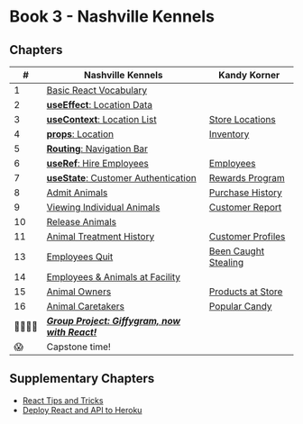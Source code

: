 # Book 3 - Nashville Kennels

## Chapters

| #  | Nashville Kennels | Kandy Korner |
|--|--|--|
| 1 | [Basic React Vocabulary](./chapters/REACT_BASICS.md) |  |
| 2 | [**useEffect**: Location Data](./chapters/DATA_PROVIDER.md) |  |
| 3 | [**useContext**: Location List](./chapters/LIST_USECONTEXT.md) | [Store Locations](./chapters/KK_STORES.md) |
| 4 | [**props**: Location](./chapters/PROPS.md) | [Inventory](./chapters/KK_INVENTORY.md) |
| 5 | [**Routing**: Navigation Bar](./chapters/ROUTING.md) |  |
| 6 | [**useRef**: Hire Employees](./chapters/FORMS_USEREF.md) | [Employees](./chapters/KK_EMPLOYEES.md) |
| 7 | [**useState**: Customer Authentication](./chapters/AUTHENTICATION.md) | [Rewards Program](./chapters/KK_CUSTOMERS.md) |
| 8 | [Admit Animals](./chapters/HOC_PROVIDER.md) | [Purchase History](./chapters/KK_PURCHASES.md) |
| 9 | [Viewing Individual Animals](./chapters/DYNAMIC_ROUTING.md) | [Customer Report](./chapters/KK_REPORT.md) |
| 10 | [Release Animals](./chapters/DELETE.md) |  |
| 11 | [Animal Treatment History](./chapters/EDIT.md) | [Customer Profiles](./chapters/KK_PROFILES.md) |
| 13 | [Employees Quit](./chapters/DELETE.md) | [Been Caught Stealing](./chapters/KK_DELETE.md) |
| 14 | [Employees &amp; Animals at Facility](./chapters/FACILITY_PROVIDERS.md) |  |
| 15 | [Animal Owners](./chapters/ANIMAL_PROVIDERS.md) | [Products at Store](./chapters/KK_STORE_PROVIDERS.md) |
| 16 | [Animal Caretakers](./chapters/EMPLOYEE_PROVIDERS.md) | [Popular Candy](./chapters/KK_CANDY_PROVIDERS.md) |
| 👨‍👨‍👦‍👦 | [**_Group Project: Giffygram, now with React!_**](./chapters/GIFFYGRAM_REACT.md) |  |
| 😱 | Capstone time! |  |


## Supplementary Chapters

* [React Tips and Tricks](./chapters/REACT_TIPS.md)
* [Deploy React and API to Heroku](./chapters/JSON_SERVER_HEROKU.md)

